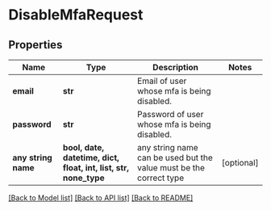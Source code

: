 # DisableMfaRequest


## Properties
Name | Type | Description | Notes
------------ | ------------- | ------------- | -------------
**email** | **str** | Email of user whose mfa is being disabled. | 
**password** | **str** | Password of user whose mfa is being disabled. | 
**any string name** | **bool, date, datetime, dict, float, int, list, str, none_type** | any string name can be used but the value must be the correct type | [optional]

[[Back to Model list]](../README.md#documentation-for-models) [[Back to API list]](../README.md#documentation-for-api-endpoints) [[Back to README]](../README.md)


